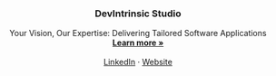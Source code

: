 <p align="center">
  <h3 align="center">DevIntrinsic Studio</h3>

  <p align="center">
    Your Vision, Our Expertise: Delivering Tailored Software Applications
    <br />
    <a href="/"><strong>Learn more »</strong></a>
    <br />
    <br />
    <a href="/">LinkedIn</a>
    ·
    <a href="/">Website</a>
  </p>
</p>